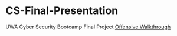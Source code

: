 # CS-Final-Presentation
UWA Cyber Security Bootcamp Final Project [Offensive Walkthrough](https://docs.google.com/presentation/d/1RMIkUVkH0kiFYtViMjW3UqwNlSj0nkZrhTdl0D5YOXM/edit?usp=sharing "Shanes Offensive walkthrough")
